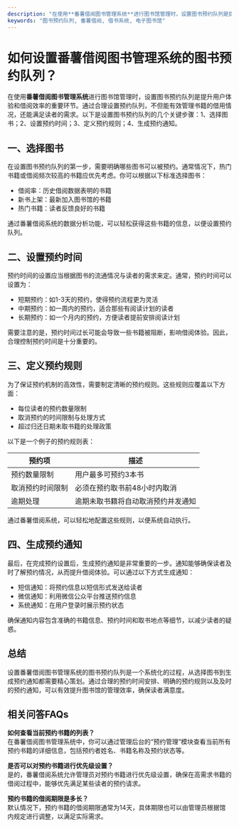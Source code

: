 ```yaml
---
description: "在使用**番薯借阅图书管理系统**进行图书馆管理时，设置图书预约队列是提升用户体验和借阅效率的重要环节。通过合理设置预约队列，不但能有效管理书籍的借用情况，还能满足读者的需求。以下是设置图书预约队列的几个关键步骤：1、选择图书；2、设置预约时间；3、定义预约规则；4、生成预约通知。"
keywords: "图书预约队列, 番薯借阅, 借书系统, 电子图书馆"
---
```

# 如何设置番薯借阅图书管理系统的图书预约队列？

在使用**番薯借阅图书管理系统**进行图书馆管理时，设置图书预约队列是提升用户体验和借阅效率的重要环节。通过合理设置预约队列，不但能有效管理书籍的借用情况，还能满足读者的需求。以下是设置图书预约队列的几个关键步骤：1、选择图书；2、设置预约时间；3、定义预约规则；4、生成预约通知。

## 一、选择图书

在设置图书预约队列的第一步，需要明确哪些图书可以被预约。通常情况下，热门书籍或借阅频次较高的书籍应优先考虑。你可以根据以下标准选择图书：

- 借阅率：历史借阅数据表明的书籍
- 新书上架：最新加入图书馆的书籍
- 热门书籍：读者反馈良好的书籍

通过番薯借阅系统的数据分析功能，可以轻松获得这些书籍的信息，以便设置预约队列。

## 二、设置预约时间

预约时间的设置应当根据图书的流通情况与读者的需求来定。通常，预约时间可以设置为：

- 短期预约：如1-3天的预约，使得预约流程更为灵活
- 中期预约：如一周内的预约，适合那些有阅读计划的读者
- 长期预约：如一个月内的预约，方便读者提前安排阅读计划

需要注意的是，预约时间过长可能会导致一些书籍被阻断，影响借阅体验。因此，合理控制预约时间是十分重要的。

## 三、定义预约规则

为了保证预约机制的高效性，需要制定清晰的预约规则。这些规则应覆盖以下方面：

- 每位读者的预约数量限制
- 取消预约的时间限制与处理方式
- 超过归还日期未取书籍的处理政策

以下是一个例子的预约规则表：

| 预约项               | 描述                                       |
|--------------------|------------------------------------------|
| 预约数量限制           | 用户最多可预约3本书                          |
| 取消预约时间限制      | 必须在预约取书前48小时内取消                   |
| 逾期处理            | 逾期未取书籍将自动取消预约并发通知               |

通过番薯借阅系统，可以轻松地配置这些规则，以便系统自动执行。

## 四、生成预约通知

最后，在完成预约设置后，生成预约通知是非常重要的一步。通知能够确保读者及时了解预约情况，从而提升借阅体验。可以通过以下方式生成通知：

- 短信通知：将预约信息以短信形式发送给读者
- 微信通知：利用微信公众平台推送预约信息
- 系统通知：在用户登录时展示预约状态

确保通知内容包含准确的书籍信息、预约时间和取书地点等细节，以减少读者的疑惑。

## 总结

设置番薯借阅图书管理系统的图书预约队列是一个系统化的过程，从选择图书到生成预约通知都需要精心策划。通过合理的预约时间安排、明确的预约规则以及及时的预约通知，可以有效提升图书馆的管理效率，确保读者满意度。

## 相关问答FAQs

**如何查看当前预约书籍的列表？**  
在番薯借阅图书管理系统中，你可以通过管理后台的“预约管理”模块查看当前所有预约书籍的详细信息，包括预约者姓名、书籍名称及预约状态等。

**是否可以对预约书籍进行优先级设置？**  
是的，番薯借阅系统允许管理员对预约书籍进行优先级设置，确保在高需求书籍的借阅过程中，能够优先满足某些读者的预约请求。

**预约书籍的借阅期限是多长？**  
默认情况下，预约书籍的借阅期限通常为14天，具体期限也可以由管理员根据馆内规定进行调整，以满足实际需求。
